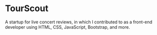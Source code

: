 # TourScout
A startup for live concert reviews, in which I contributed to as a front-end developer using HTML, CSS, JavaScript, Bootstrap, and more. 
